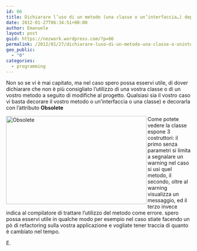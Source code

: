 ```yaml
---
id: 66
title: Dichiarare l’uso di un metodo (una classe o un’interfaccia…) deprecato
date: 2012-01-27T06:34:51+00:00
author: Emanuele
layout: post
guid: https://nezwork.wordpress.com/?p=66
permalink: /2012/01/27/dichiarare-luso-di-un-metodo-una-classe-o-uninterfaccia-deprecato/
geo_public:
  - "0"
categories:
  - programming
---
```


  Non so se vi è mai capitato, ma nel caso spero possa esservi utile, di dover dichiarare che non è più consigliato l’utilizzo di una vostra classe o di un vostro metodo a seguito di modifiche al progetto. Qualsiasi sia il vostro caso vi basta decorare il vostro metodo o un’interfaccia o una classe) e decorarla con l’attributo <strong>Obsolete </strong> 
  <br />

  <!--![{{ site.url }}/imgs/posts/8446.Obsolete_70FF811E.png]()-->
<p>
  <a href="{{ site.url }}/assets/imgs/posts/8446.Obsolete_70FF811E.png">
  <img title="Obsolete" border="0" alt="Obsolete" align="left" src="{{ site.url }}/assets/imgs/posts/8446.Obsolete_70FF811E.png" width="383" height="240" />
  </a>
  </p>


Come potete vedere la classe espone 3 costruttori: il primo senza parametri si limita a segnalare un warning nel caso si usi quel metodo, il secondo, oltre al warning visualizza un messaggio, ed il terzo invece indica al compilatore di trattare l’utilizzo del metodo come errore.
spero possa esservi utile in qualche modo per esempio nel caso stiate facendo un pò di refactoring sulla vostra applicazione e vogliate tener traccia di quanto è cambiato nel tempo.

E.